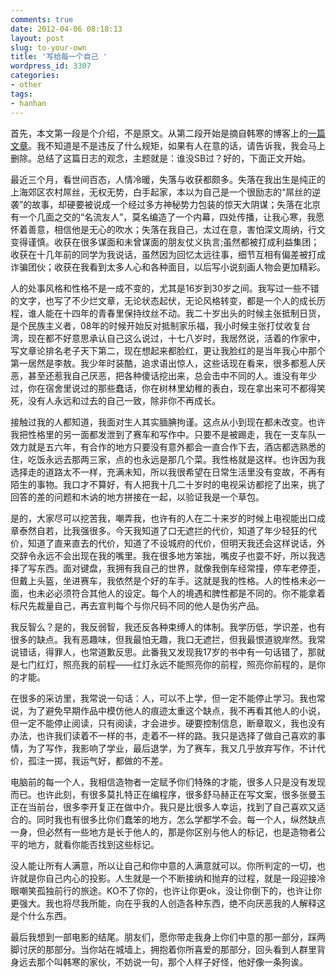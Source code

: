 ```yaml
---
comments: true
date: 2012-04-06 08:18:13
layout: post
slug: to-your-own
title: '写给每一个自己 '
wordpress_id: 3307
categories:
- other
tags:
- hanhan
---
```


首先，本文第一段是个介绍，不是原文。从第二段开始是摘自韩寒的博客上的[一篇文章](http://blog.sina.com.cn/s/blog_4701280b0102e3v6.html)。我不知道是不是违反了什么规矩，如果有人在意的话，请告诉我，我会马上删除。总结了这篇日志的观念，主题就是：谁没SB过？好的，下面正文开始。

最近三个月，看世间百态，人情冷暖，失落与收获都颇多。失落在我出生是纯正的上海郊区农村屌丝，无权无势，白手起家，本以为自己是一个很励志的“屌丝的逆袭”的故事，却硬要被说成一个经过多方神秘势力包装的惊天大阴谋；失落在北京有一个几面之交的“名流友人”，莫名编造了一个内幕，四处传播，让我心寒，我愿怀着善意，相信他是无心的吹水；失落在我自己，太过在意，害怕深文周纳，行文变得谨慎。收获在很多谋面和未曾谋面的朋友仗义执言;虽然都被打成利益集团；收获在十几年前的同学为我说话，虽然因为回忆太远往事，细节互相有偏差被打成诈骗团伙；收获在我看到太多人心和各种面目，以后写小说刻画人物会更加精彩。

人的处事风格和性格不是一成不变的，尤其是16岁到30岁之间。我写过一些不错的文字，也写了不少烂文章，无论状态起伏，无论风格转变，都是一个人的成长历程，谁人能在十四年的青春里保持纹丝不动。我二十岁出头的时候主张抵制日货，是个民族主义者，08年的时候开始反对抵制家乐福，我小时候主张打仗收复台湾，现在都不好意思承认自己这么说过，十七八岁时，我居然说，活着的作家中，写文章论排名老子天下第二，现在想起来都脸红，更让我脸红的是当年我心中那个第一居然是李敖。我少年时装酷，追求语出惊人，这些话现在看来，很多都惹人厌恶，甚至还惹我自己厌恶，把各种傻话挖出来，总会击中不同的人。谁没有年少过，你在宿舍里说过的那些蠢话，你在树林里幼稚的表白，现在拿出来可不都得笑死，没有人永远和过去的自己一致，除非你不再成长。



接触过我的人都知道，我面对生人其实腼腆拘谨。这点从小到现在都未改变。也许我把性格里的另一面都发泄到了赛车和写作中。只要不是被踢走，我在一支车队一效力就是五六年，有合作的地方只要没有意外都会一直合作下去，酒店都选熟悉的住，吃饭永远去那两三家，点的也永远是那几个菜。我性格就是这样。也许因为我选择走的道路太不一样，充满未知，所以我很希望在日常生活里没有变故，不再有陌生的事物。我口才不算好，有人把我十几二十岁时的电视采访都挖了出来，挑了回答的差的问题和木讷的地方拼接在一起，以验证我是一个草包。

是的，大家尽可以挖苦我，嘲弄我，也许有的人在二十来岁的时候上电视能出口成章泰然自若，比我强很多。今天我知道了口无遮拦的代价，知道了年少轻狂的代价，知道了直来直去的代价，知道了不设城府的代价，但明天我还会这样说话，外交辞令永远不会出现在我的嘴里。我在很多地方笨拙，嘴皮子也耍不好，所以我选择了写东西。面对键盘，我拥有我自己的世界，就像我倒车经常撞，停车老停歪，但戴上头盔，坐进赛车，我依然是个好的车手。这就是我的性格。人的性格未必一面，也未必必须符合其他人的设定。每个人的境遇和脾性都是不同的。你不能拿着标尺先裁量自己，再去宣判每个与你尺码不同的他人是伪劣产品。

我反智么？是的，我反弱智，我还反各种束缚人的体制。我学历低，学识差，也有很多的缺点。我有恶趣味，但我最怕无趣，我口无遮拦，但我最恨道貌岸然。我常说错话，得罪人，也常道歉反思。此番我又发现我17岁的书中有一句话错了，那就是七门红灯，照亮我的前程——红灯永远不能照亮你的前程，照亮你前程的，是你的才能。

在很多的采访里，我常说一句话：人，可以不上学，但一定不能停止学习。我也常说，为了避免早期作品中模仿他人的痕迹太重这个缺点，我不再看其他人的小说，但一定不能停止阅读，只有阅读，才会进步。硬要控制信息，断章取义，我也没有办法，也许我们读着不一样的书，走着不一样的路。我只是选择了做自己喜欢的事情，为了写作，我影响了学业，最后退学，为了赛车，我又几乎放弃写作，不计代价，孤注一掷，我运气好，都做的不差。

电脑前的每一个人，我相信造物者一定赋予你们特殊的才能，很多人只是没有发现而已。也许此刻，有很多莫扎特正在编程序，很多舒马赫正在写文案，很多张曼玉正在当前台，很多李开复正在做中介。我只是比很多人幸运，找到了自己喜欢又适合的。同时我也有很多比你们蠢笨的地方，怎么学都学不会。每一个人，纵然缺点一身，但必然有一些地方是长于他人的，那是你区别与他人的标记，也是造物者公平的地方，就看你能否找到这些标记。

没人能让所有人满意，所以让自己和你中意的人满意就可以。你所判定的一切，也许就是你自己内心的投影。人生就是一个不断接纳和抛弃的过程，就是一段迎接冷眼嘲笑孤独前行的旅途。KO不了你的，也许让你更ok，没让你倒下的，也许让你更强大。我也将尽我所能，向在乎我的人创造各种东西，绝不向厌恶我的人解释这是个什么东西。

最后我想到一部电影的结尾。朋友们，愿你带走我身上你们中意的那一部分，踩两脚讨厌的那部分。当你站在城墙上，拥抱着你所喜爱的那部分，回头看到人群里背身远去那个叫韩寒的家伙，不妨说一句，那个人样子好怪，他好像一条狗诶。
